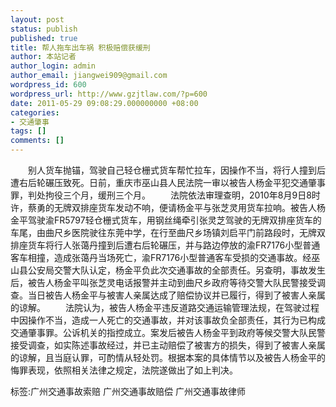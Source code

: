 ```yaml
---
layout: post
status: publish
published: true
title: 帮人拖车出车祸 积极赔偿获缓刑
author: 本站记者
author_login: admin
author_email: jiangwei909@gmail.com
wordpress_id: 600
wordpress_url: http://www.gzjtlaw.com/?p=600
date: 2011-05-29 09:08:29.000000000 +08:00
categories:
- 交通肇事
tags: []
comments: []
---
```

　　别人货车抛锚，驾驶自己轻仓栅式货车帮忙拉车，因操作不当，将行人撞到后遭右后轮碾压致死。日前，重庆市巫山县人民法院一审以被告人杨金平犯交通肇事罪，判处拘役三个月，缓刑三个月。　　法院依法审理查明，2010年8月9日8时许，蔡勇的无牌双排座货车发动不响，便请杨金平与张芝灵用货车拉响。被告人杨金平驾驶渝FR5797轻仓栅式货车，用钢丝绳牵引张灵芝驾驶的无牌双排座货车的车尾，由曲尺乡医院驶往东莞中学，在行至曲尺乡场镇刘启平门前路段时，无牌双排座货车将行人张蔼丹撞到后遭右后轮碾压，并与路边停放的渝FR7176小型普通客车相撞，造成张蔼丹当场死亡，渝FR7176小型普通客车受损的交通事故。经巫山县公安局交警大队认定，杨金平负此次交通事故的全部责任。另查明，事故发生后，被告人杨金平叫张芝灵电话报警并主动到曲尺乡政府等待交警大队民警接受调查。当日被告人杨金平与被害人亲属达成了赔偿协议并已履行，得到了被害人亲属的谅解。　　法院认为，被告人杨金平违反道路交通运输管理法规，在驾驶过程中因操作不当，造成一人死亡的交通事故，并对该事故负全部责任，其行为已构成交通肇事罪。公诉机关的指控成立。案发后被告人杨金平到政府等候交警大队民警接受调查，如实陈述事故经过，并已主动赔偿了被害方的损失，得到了被害人亲属的谅解，且当庭认罪，可酌情从轻处罚。根据本案的具体情节以及被告人杨金平的悔罪表现，依照相关法律之规定，法院遂做出了如上判决。标签:广州交通事故索赔 广州交通事故赔偿 广州交通事故律师
